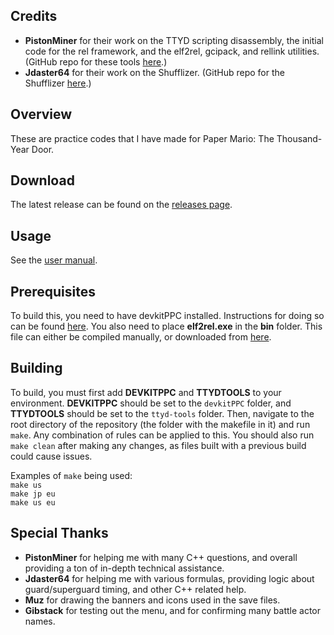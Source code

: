 ## Credits
* **PistonMiner** for their work on the TTYD scripting disassembly, the initial code for the rel framework, and the elf2rel, gcipack, and rellink utilities. (GitHub repo for these tools [here](https://github.com/PistonMiner/ttyd-tools).)
* **Jdaster64** for their work on the Shufflizer. (GitHub repo for the Shufflizer [here](https://github.com/jdaster64/shufflizer).)

## Overview
These are practice codes that I have made for Paper Mario: The Thousand-Year Door. 

## Download
The latest release can be found on the [releases page](https://github.com/Zephiles/TTYD-Practice-Codes/releases).

## Usage
See the [user manual](https://github.com/Zephiles/TTYD-Practice-Codes/blob/master/USER_MANUAL.md).

## Prerequisites
To build this, you need to have devkitPPC installed. Instructions for doing so can be found [here](https://devkitpro.org/wiki/Getting_Started). You also need to place **elf2rel.exe** in the **bin** folder. This file can either be compiled manually, or downloaded from [here](https://github.com/PistonMiner/ttyd-tools/releases/download/v2.6/elf2rel.exe).

## Building
To build, you must first add **DEVKITPPC** and **TTYDTOOLS** to your environment. **DEVKITPPC** should be set to the `devkitPPC` folder, and **TTYDTOOLS** should be set to the `ttyd-tools` folder. Then, navigate to the root directory of the repository (the folder with the makefile in it) and run `make`. Any combination of rules can be applied to this. You should also run `make clean` after making any changes, as files built with a previous build could cause issues.  

Examples of `make` being used:  
`make us`  
`make jp eu`  
`make us eu`  

## Special Thanks
* **PistonMiner** for helping me with many C++ questions, and overall providing a ton of in-depth technical assistance.
* **Jdaster64** for helping me with various formulas, providing logic about guard/superguard timing, and other C++ related help.
* **Muz** for drawing the banners and icons used in the save files.
* **Gibstack** for testing out the menu, and for confirming many battle actor names.